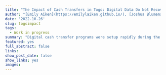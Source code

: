 ```yaml
---
title: "The Impact of Cash Transfers in Togo: Digital Data Do Not Recover Treatment Effects Found in Survey Data"
author: "[Emily Aiken](https://emilylaiken.github.io/), [Joshua Blumenstock](https://www.jblumenstock.com/), [Dean Karlan](http://deankarlan.com/) and [Chris Udry](https://sites.northwestern.edu/christopherudry/) "
date: '2022-10-26'
slug: togoimpact
tags:
  - Work in progress
summary: "Digital cash transfer programs were setup rapidly during the COVID-19 pandemic and are increasingly common post-pandemic. In a randomized evaluation, we find that Togo's Novissi program, which identified beneficiaries using poverty proxied by mobile phone data and provided US$13-15 in monthly mobile cash transfers, yielded modestly positive, statistically significant treatment effects on self-reported food security, financial health, and mental health. However, mobile phone data records, previously successful at predicting poverty levels, do not generate similar treatment effects to the survey data. Our results have key implications for using mobile phone data as a proxy for vulnerability in policy impact measurement."
featured: yes
full_abstract: false
links:
show_post_date: false
show_links: yes
images:
---
```

